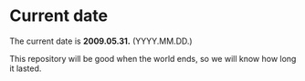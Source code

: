 # Current date

The current date is **2009.05.31.** (YYYY.MM.DD.)

This repository will be good when the world ends, so we will know how long it lasted.